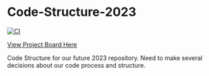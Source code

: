 # Code-Structure-2023

[![CI](https://github.com/iron-claw-972/Code-Structure-2023/actions/workflows/main.yml/badge.svg)](https://github.com/iron-claw-972/Code-Structure-2023/actions/workflows/main.yml)

[View Project Board Here](https://github.com/iron-claw-972/Code-Structure-2023/projects/1)

Code Structure for our future 2023 repository. Need to make several decisions about our code process and structure.
